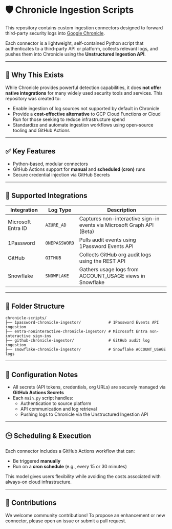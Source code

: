 # 🛡 Chronicle Ingestion Scripts

This repository contains custom ingestion connectors designed to forward third-party security logs into [Google Chronicle](https://cloud.google.com/chronicle).

Each connector is a lightweight, self-contained Python script that authenticates to a third-party API or platform, collects relevant logs, and pushes them into Chronicle using the **Unstructured Ingestion API**.

---

## 📌 Why This Exists

While Chronicle provides powerful detection capabilities, it does **not offer native integrations** for many widely used security tools and services. This repository was created to:

- Enable ingestion of log sources not supported by default in Chronicle
- Provide a **cost-effective alternative** to GCP Cloud Functions or Cloud Run for those seeking to reduce infrastructure spend
- Standardize and automate ingestion workflows using open-source tooling and GitHub Actions

---

## ✅ Key Features

- Python-based, modular connectors
- GitHub Actions support for **manual** and **scheduled (cron)** runs
- Secure credential injection via GitHub Secrets

---

## 🔗 Supported Integrations

| Integration        | Log Type     | Description                                                             |
|--------------------|--------------|-------------------------------------------------------------------------|
| Microsoft Entra ID | `AZURE_AD`   | Captures non-interactive sign-in events via Microsoft Graph API (Beta)  |
| 1Password          | `ONEPASSWORD`| Pulls audit events using 1Password Events API                           |
| GitHub             | `GITHUB`     | Collects GitHub org audit logs using the REST API                       |
| Snowflake          | `SNOWFLAKE`  | Gathers usage logs from ACCOUNT_USAGE views in Snowflake                |

---

## 🧱 Folder Structure

```
chronicle-scripts/
├── 1password-chronicle-ingestor/            # 1Password Events API ingestion
├── entra-noninteractive-chronicle-ingestor/ # Microsoft Entra non-interactive sign-ins
├── github-chronicle-ingestor/               # GitHub audit log ingestion
├── snowflake-chronicle-ingestor/            # Snowflake ACCOUNT_USAGE logs
```

---

## 🧠 Configuration Notes

- All secrets (API tokens, credentials, org URLs) are securely managed via **GitHub Actions Secrets**
- Each `main.py` script handles:
  - Authentication to source platform
  - API communication and log retrieval
  - Pushing logs to Chronicle via the Unstructured Ingestion API

---

## 🕒 Scheduling & Execution

Each connector includes a GitHub Actions workflow that can:

- Be triggered **manually**
- Run on a **cron schedule** (e.g., every 15 or 30 minutes)

This model gives users flexibility while avoiding the costs associated with always-on cloud infrastructure.

---

## 👥 Contributions

We welcome community contributions! To propose an enhancement or new connector, please open an issue or submit a pull request.

